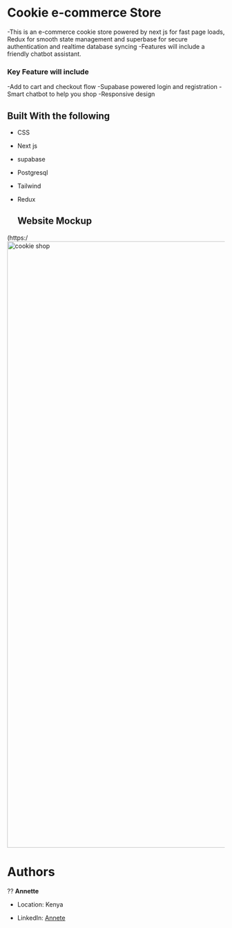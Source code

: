 # Cookie e-commerce Store
-This is an e-commerce cookie store powered by next js for fast page loads, Redux for smooth state management and superbase for secure authentication and realtime database syncing
-Features will include a friendly chatbot assistant.

### Key Feature will include
-Add to cart and checkout flow
-Supabase powered login and registration
-Smart chatbot to help you shop
-Responsive design

## Built With the following

- CSS
- Next js
- supabase
- Postgresql
- Tailwind
- Redux

  ## Website Mockup 
(https:/<img width="3152" height="1405" alt="cookie shop" src="https://github.com/user-attachments/assets/2df19e7f-9798-49af-86ab-4d21db253a3e" />


# Authors

?? **Annette**

- Location: Kenya
  
- LinkedIn: [Annete](https://www.linkedin.com/in/annette-adhiambo-863889109/)

